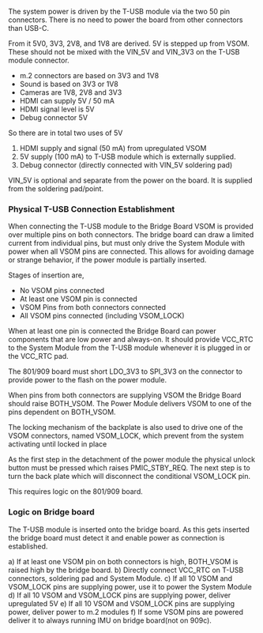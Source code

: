 The system power is driven by the T-USB module via the two 50 pin connectors. 
There is no need to power the board from other connectors than USB-C.

From it 5V0, 3V3, 2V8, and 1V8 are derived. 5V is stepped up from VSOM. These should not be mixed with
the VIN_5V and VIN_3V3 on the T-USB module connector.

- m.2 connectors are based on 3V3 and 1V8
- Sound is based on 3V3 or 1V8
- Cameras are 1V8, 2V8 and 3V3
- HDMI can supply 5V / 50 mA
- HDMI signal level is 5V
- Debug connector 5V

So there are in total two uses of 5V

1. HDMI supply and signal (50 mA) from upregulated VSOM
2. 5V supply (100 mA) to T-USB module which is externally supplied.
3. Debug connector (directly connected with VIN_5V soldering pad)

VIN_5V is optional and separate from the power on the board. It is supplied from the soldering pad/point.


### Physical T-USB Connection Establishment

When connecting the T-USB module to the Bridge Board VSOM is provided over multiple pins on both connectors.
The bridge board can draw a limited current from individual pins, but must only drive the System Module with power when all
VSOM pins are connected. This allows for avoiding damage or strange behavior, if the power module is partially inserted.

Stages of insertion are,
- No VSOM pins connected
- At least one VSOM pin is connected
- VSOM Pins from both connectors connected
- All VSOM pins connected (including VSOM_LOCK)

When at least one pin is connected the Bridge Board can power components that are low power and always-on.
It should provide VCC_RTC to the System Module from the T-USB module whenever it is plugged in or the VCC_RTC pad.

The 801/909 board must short LDO_3V3 to SPI_3V3 on the connector to provide power to the flash on the power module.

When pins from both connectors are supplying VSOM the Bridge Board should raise BOTH_VSOM. 
The Power Module delivers VSOM to one of the pins dependent on BOTH_VSOM.

The locking mechanism of the backplate is also used to drive one of the VSOM connectors, named VSOM_LOCK, which prevent from the system
activating until locked in place

As the first step in the detachment of the power module the physical unlock button must be pressed which raises PMIC_STBY_REQ.
The next step is to turn the back plate which will disconnect the conditional VSOM_LOCK pin.

This requires logic on the 801/909 board.


### Logic on Bridge board

The T-USB module is inserted onto the bridge board. As this gets inserted the bridge board must detect it and enable power as connection is established.

a) If at least one VSOM pin on both connectors is high, BOTH_VSOM is raised high by the bridge board.
b) Directly connect VCC_RTC on T-USB connectors, soldering pad and System Module.
c) If all 10 VSOM and VSOM_LOCK pins are supplying power, use it to power the System Module 
d) If all 10 VSOM and VSOM_LOCK pins are supplying power, deliver upregulated 5V
e) If all 10 VSOM and VSOM_LOCK pins are supplying power, deliver power to m.2 modules
f) If some VSOM pins are powered deliver it to always running IMU on bridge board(not on 909c).

